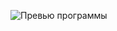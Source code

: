 ﻿![Превью программы](https://github.com/adjustmentlayer/MiniGraphicEditor/tree/master/MiniGraphicEditor/preview.png)